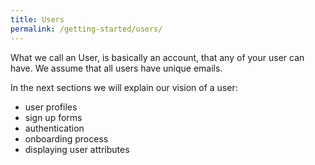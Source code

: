 ```yaml
---
title: Users
permalink: /getting-started/users/
---
```

What we call an User, is basically an account, that any of your user can have. We assume that all users have unique emails.

In the next sections we will explain our vision of a user:

* user profiles
* sign up forms
* authentication
* onboarding process
* displaying user attributes
